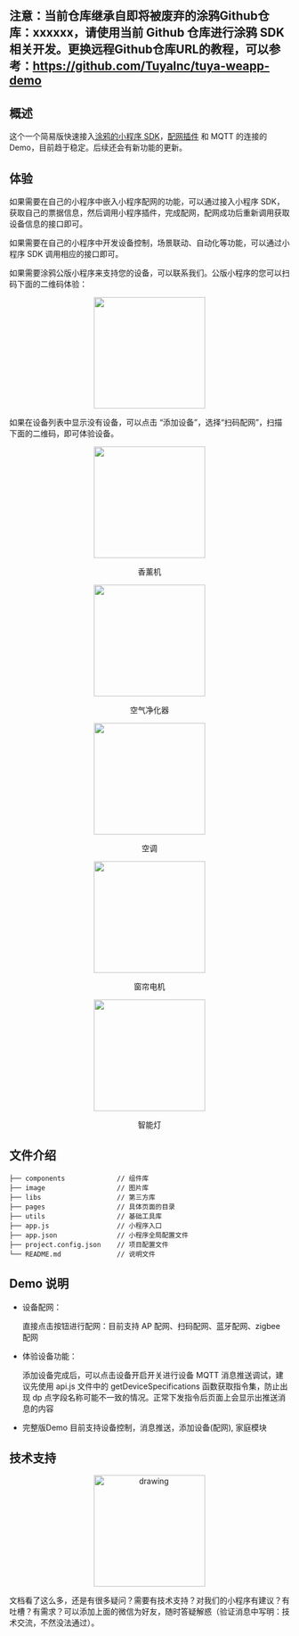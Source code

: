 
## 注意：当前仓库继承自即将被废弃的涂鸦Github仓库：xxxxxx，请使用当前 Github 仓库进行涂鸦 SDK相关开发。更换远程Github仓库URL的教程，可以参考：https://github.com/TuyaInc/tuya-weapp-demo

## 概述

这个一个简易版快速接入[涂鸦的小程序 SDK](https://developer.tuya.com/cn/docs/iot/app-development/mini-programs/overview/applet-ecology?id=K9ptacgp94o5d)，[配网插件](https://developer.tuya.com/cn/docs/iot/app-development/mini-programs/tuya-applet-with-web-plugin/distribution-network-plugin?id=K9lq218xn0wn8) 和 MQTT 的连接的Demo，目前趋于稳定。后续还会有新功能的更新。

## 体验

如果需要在自己的小程序中嵌入小程序配网的功能，可以通过接入小程序 SDK，获取自己的票据信息，然后调用小程序插件，完成配网，配网成功后重新调用获取设备信息的接口即可。

如果需要在自己的小程序中开发设备控制，场景联动、自动化等功能，可以通过小程序 SDK 调用相应的接口即可。

如果需要涂鸦公版小程序来支持您的设备，可以联系我们。公版小程序的您可以扫码下面的二维码体验：

<p align="center">
<img width=200 src="https://images.tuyacn.com/rms-static/9cbc9210-cb1f-11ea-9723-5fcc4b1eeb4e-1595314722225.jpg?tyName=gh_42ad2888c42d_258.jpg" >
</p>

如果在设备列表中显示没有设备，可以点击 “添加设备”，选择“扫码配网”，扫描下面的二维码，即可体验设备。
<p align="center"  >
<img width=200 src="https://airtake-public-data-1254153901.cos.ap-shanghai.myqcloud.com/goat/20200703/9123115b69c049899d14a84b239c13ed.png" >
<p align="center">香薰机</p>
</p>

<p align="center"  >
<img width=200 src="https://images.tuyacn.com/rms-static/8f9a30a0-c805-11ea-a0c6-dbbe4bc4c496-1594973679786.png?tyName=kj.png" >
<p align="center">空气净化器</p>
</p>

<p align="center"  >
<img width=200 src="https://images.tuyacn.com/rms-static/8f9e9d70-c805-11ea-a9da-3362f25bc183-1594973679815.png?tyName=kt.png" >
<p align="center">空调</p>
</p>

<p align="center"  >
<img width=200 src="https://images.tuyacn.com/rms-static/8f9a0990-c805-11ea-a0c6-dbbe4bc4c496-1594973679785.png?tyName=cl.png" >
<p align="center">窗帘电机</p>
</p>

<p align="center"  >
<img width=200 src="https://images.tuyacn.com/rms-static/c1cc0660-c81a-11ea-a0c6-dbbe4bc4c496-1594982783430.png?tyName=dj.png" >
<p align="center">智能灯</p>
</p>

## 文件介绍

```
├── components             // 组件库
├── image                  // 图片库
├── libs                   // 第三方库
├── pages                  // 具体页面的目录
├── utils                  // 基础工具库
├── app.js                 // 小程序入口
├── app.json               // 小程序全局配置文件
├── project.config.json    // 项目配置文件
└── README.md              // 说明文件
```

## Demo 说明

- 设备配网：

  直接点击按钮进行配网：目前支持 AP 配网、扫码配网、蓝牙配网、zigbee 配网

- 体验设备功能：

  添加设备完成后，可以点击设备开启开关进行设备 MQTT 消息推送调试，建议先使用 api.js 文件中的 getDeviceSpecifications 函数获取指令集，防止出现 dp 点字段名称可能不一致的情况。正常下发指令后页面上会显示出推送消息的内容

- 完整版Demo
  目前支持设备控制，消息推送，添加设备(配网), 家庭模块

## 技术支持

  <p align="center"  >
    <img src="https://airtake-public-data-1254153901.cos.ap-shanghai.myqcloud.com/goat/20200811/52a6139793854a2ea7d3ce15dd59d40c.png" alt="drawing" width="200"/>
  </p>

  文档看了这么多，还是有很多疑问？需要有技术支持？对我们的小程序有建议？有吐槽？有需求？可以添加上面的微信为好友，随时答疑解惑（验证消息中写明：技术交流，不然没法通过）。